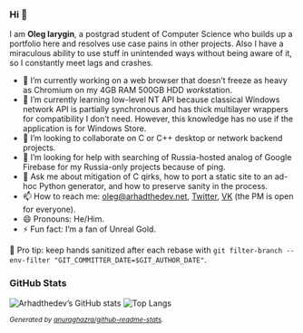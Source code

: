 ### Hi 👋

I am **Oleg Iarygin**, a postgrad student of Computer Science who builds up a portfolio
here and resolves use case pains in other projects. Also I have a miraculous
ability to use stuff in unintended ways without being aware of it, so I
constantly meet lags and crashes.

- 🔭 I’m currently working on a web browser that doesn’t freeze as heavy as
  Chromium on my 4GB RAM 500GB HDD *work*station.
- 🌱 I’m currently learning low-level NT API because classical Windows network
  API is partially synchronous and has thick multilayer wrappers for
  compatibility I don’t need. However, this knowledge has no use if the
  application is for Windows Store.
- 👯 I’m looking to collaborate on C or C++ desktop or network backend projects.
- 🤔 I’m looking for help with searching of Russia-hosted analog of Google
  Firebase for my Russia-only projects because of ping.
- 💬 Ask me about mitigation of C qirks, how to port a static site to an ad-hoc
  Python generator, and how to preserve sanity in the process.
- 📫 How to reach me:
  oleg@arhadthedev.net,
  [Twitter](https://twitter.com/arhadthedev),
  [VK](https://vk.com/arhadthedev) (the PM is open for everyone).
- 😄 Pronouns: He/Him.
- ⚡ Fun fact: I’m a fan of Unreal Gold.

🧼 Pro tip: keep hands sanitized after each rebase with
`git filter-branch --env-filter "GIT_COMMITTER_DATE=$GIT_AUTHOR_DATE"`.

### GitHub Stats

![Arhadthedev’s GitHub stats](https://github-readme-stats.vercel.app/api?username=arhadthedev&show_icons=true)
![Top Langs](https://github-readme-stats.vercel.app/api/top-langs/?username=arhadthedev&layout=compact)

<sup>*Generated by [anuraghazra/github-readme-stats](https://github.com/anuraghazra/github-readme-stats).*</sup>
